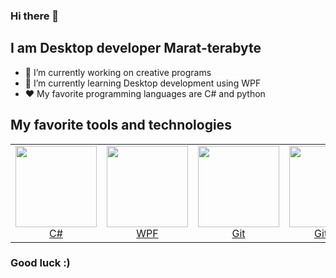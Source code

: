 ### Hi there 👋

## I am Desktop developer Marat-terabyte

- 🔭 I’m currently working on creative programs
- 🌱 I’m currently learning Desktop development using WPF
- &#9829; My favorite programming languages are C# and python

## My favorite tools and technologies

<table align = "center">
  <tr>
    <td width = "130" align = "center">
      <a href = "https://dotnet.microsoft.com/en-us/languages/csharp">
          <img src = "https://upload.wikimedia.org/wikipedia/commons/4/4f/Csharp_Logo.png" width = "130" heigth = "130"/>
        <br/>C#
      </a>
    </td>
    <td width = "130" align = "center">
      <a href = "https://visualstudio.microsoft.com/ru/vs/features/wpf/">
        <img src='https://i.postimg.cc/4xRpb1Fx/Microsoft-WPF.png' width = "130" heigth = "130"/>
      <br/>WPF
      </a>
    </td>
    <td width = "130" align = "center">
      <a href = "https://git-scm.com/">
        <img src='https://i.postimg.cc/c1BJbyhY/Git-Emblem.png' width = "130" heigth = "130"/>
      <br/>Git
      </a>
    </td>
    <td width = "130" align = "center">
      <a href = "https://github.com/">
        <img src='https://i.postimg.cc/rwPGRtt8/github.png' width = "130" heigth = "130"/>
      <br/>Github
      </a>
    </td>
  </tr>
</table>

### Good luck :)
